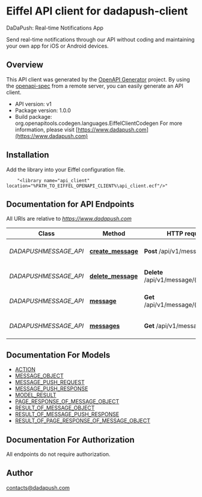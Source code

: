 # Eiffel API client for dadapush-client

DaDaPush: Real-time Notifications App 

Send real-time notifications through our API without coding and maintaining your own app for iOS or Android devices.

## Overview
This API client was generated by the [OpenAPI Generator](https://openapi-generator.tech) project.  By using the [openapi-spec](https://openapis.org) from a remote server, you can easily generate an API client.

- API version: v1
- Package version: 1.0.0
- Build package: org.openapitools.codegen.languages.EiffelClientCodegen
For more information, please visit [https://www.dadapush.com](https://www.dadapush.com)

## Installation
Add the library into your Eiffel configuration file.
```
    "<library name="api_client" location="%PATH_TO_EIFFEL_OPENAPI_CLIENT%\api_client.ecf"/>"
```

## Documentation for API Endpoints

All URIs are relative to *https://www.dadapush.com*

Class | Method | HTTP request | Description
------------ | ------------- | ------------- | -------------
*DADAPUSHMESSAGE_API* | [**create_message**](docs/DADAPUSHMESSAGE_API.md#create_message) | **Post** /api/v1/message | push Message to a Channel
*DADAPUSHMESSAGE_API* | [**delete_message**](docs/DADAPUSHMESSAGE_API.md#delete_message) | **Delete** /api/v1/message/{messageId} | delete a Channel Message
*DADAPUSHMESSAGE_API* | [**message**](docs/DADAPUSHMESSAGE_API.md#message) | **Get** /api/v1/message/{messageId} | get a Channel Message
*DADAPUSHMESSAGE_API* | [**messages**](docs/DADAPUSHMESSAGE_API.md#messages) | **Get** /api/v1/messages | get Message List


## Documentation For Models

 - [ACTION](docs/ACTION.md)
 - [MESSAGE_OBJECT](docs/MESSAGE_OBJECT.md)
 - [MESSAGE_PUSH_REQUEST](docs/MESSAGE_PUSH_REQUEST.md)
 - [MESSAGE_PUSH_RESPONSE](docs/MESSAGE_PUSH_RESPONSE.md)
 - [MODEL_RESULT](docs/MODEL_RESULT.md)
 - [PAGE_RESPONSE_OF_MESSAGE_OBJECT](docs/PAGE_RESPONSE_OF_MESSAGE_OBJECT.md)
 - [RESULT_OF_MESSAGE_OBJECT](docs/RESULT_OF_MESSAGE_OBJECT.md)
 - [RESULT_OF_MESSAGE_PUSH_RESPONSE](docs/RESULT_OF_MESSAGE_PUSH_RESPONSE.md)
 - [RESULT_OF_PAGE_RESPONSE_OF_MESSAGE_OBJECT](docs/RESULT_OF_PAGE_RESPONSE_OF_MESSAGE_OBJECT.md)


## Documentation For Authorization

 All endpoints do not require authorization.


## Author

contacts@dadapush.com


